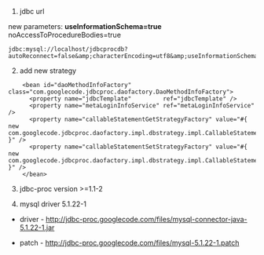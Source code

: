 1. jdbc url

new parameters:
**useInformationSchema=true** noAccessToProcedureBodies=true

```
jdbc:mysql://localhost/jdbcprocdb?autoReconnect=false&amp;characterEncoding=utf8&amp;useInformationSchema=true&amp;noAccessToProcedureBodies=true
```

2. add new strategy
```
    <bean id="daoMethodInfoFactory" class="com.googlecode.jdbcproc.daofactory.DaoMethodInfoFactory">
      <property name="jdbcTemplate"         ref="jdbcTemplate" />
      <property name="metaLoginInfoService" ref="metaLoginInfoService" />
      <property name="callableStatementGetStrategyFactory" value="#{ new com.googlecode.jdbcproc.daofactory.impl.dbstrategy.impl.CallableStatementGetStrategyFactoryIndexImpl() }" />
      <property name="callableStatementSetStrategyFactory" value="#{ new com.googlecode.jdbcproc.daofactory.impl.dbstrategy.impl.CallableStatementSetStrategyFactoryIndexImpl() }" />
    </bean>
```

3. jdbc-proc version >=1.1-2

4. mysql driver 5.1.22-1

  * driver - http://jdbc-proc.googlecode.com/files/mysql-connector-java-5.1.22-1.jar

  * patch - http://jdbc-proc.googlecode.com/files/mysql-5.1.22-1.patch
